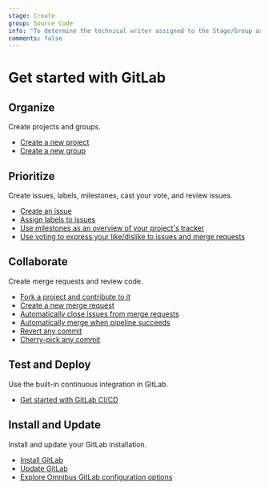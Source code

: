 ```yaml
---
stage: Create
group: Source Code
info: "To determine the technical writer assigned to the Stage/Group associated with this page, see https://about.gitlab.com/handbook/engineering/ux/technical-writing/#designated-technical-writers"
comments: false
---
```


# Get started with GitLab

## Organize

Create projects and groups.

- [Create a new project](../gitlab-basics/create-project.md)
- [Create a new group](../user/group/index.md#create-a-new-group)

## Prioritize

Create issues, labels, milestones, cast your vote, and review issues.

- [Create an issue](../user/project/issues/managing_issues.md#create-a-new-issue)
- [Assign labels to issues](../user/project/labels.md)
- [Use milestones as an overview of your project's tracker](../user/project/milestones/index.md)
- [Use voting to express your like/dislike to issues and merge requests](../user/award_emojis.md)

## Collaborate

Create merge requests and review code.

- [Fork a project and contribute to it](../user/project/repository/forking_workflow.md)
- [Create a new merge request](../user/project/merge_requests/creating_merge_requests.md)
- [Automatically close issues from merge requests](../user/project/issues/managing_issues.md#closing-issues-automatically)
- [Automatically merge when pipeline succeeds](../user/project/merge_requests/merge_when_pipeline_succeeds.md)
- [Revert any commit](../user/project/merge_requests/revert_changes.md)
- [Cherry-pick any commit](../user/project/merge_requests/cherry_pick_changes.md)

## Test and Deploy

Use the built-in continuous integration in GitLab.

- [Get started with GitLab CI/CD](../ci/quick_start/README.md)

## Install and Update

Install and update your GitLab installation.

- [Install GitLab](https://about.gitlab.com/install/)
- [Update GitLab](https://about.gitlab.com/update/)
- [Explore Omnibus GitLab configuration options](https://docs.gitlab.com/omnibus/settings/configuration.html)
